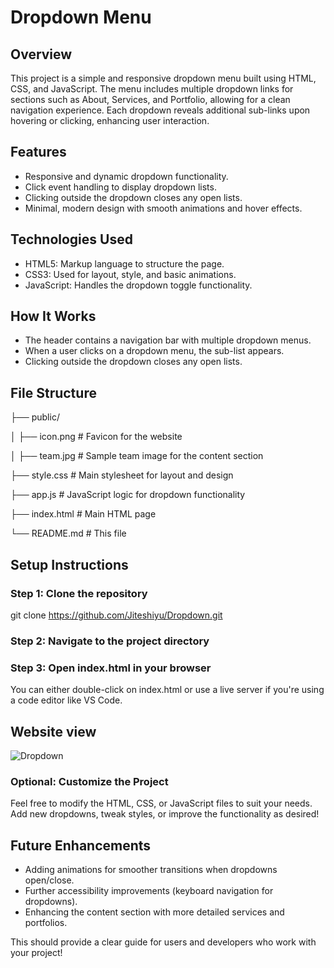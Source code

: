# Dropdown Menu

## Overview
This project is a simple and responsive dropdown menu built using HTML, CSS, and JavaScript. The menu includes multiple dropdown links for sections such as About, Services, and Portfolio, allowing for a clean navigation experience. Each dropdown reveals additional sub-links upon hovering or clicking, enhancing user interaction.

## Features
- Responsive and dynamic dropdown functionality.
- Click event handling to display dropdown lists.
- Clicking outside the dropdown closes any open lists.
- Minimal, modern design with smooth animations and hover effects.

## Technologies Used
- HTML5: Markup language to structure the page.
- CSS3: Used for layout, style, and basic animations.
- JavaScript: Handles the dropdown toggle functionality.
  
## How It Works
- The header contains a navigation bar with multiple dropdown menus.
- When a user clicks on a dropdown menu, the sub-list appears.
- Clicking outside the dropdown closes any open lists.

## File Structure

├── public/

│   ├── icon.png        # Favicon for the website

│   ├── team.jpg        # Sample team image for the content section

├── style.css           # Main stylesheet for layout and design

├── app.js              # JavaScript logic for dropdown functionality

├── index.html          # Main HTML page

└── README.md           # This file

## Setup Instructions

### Step 1: Clone the repository

git clone https://github.com/Jiteshiyu/Dropdown.git

### Step 2: Navigate to the project directory

### Step 3: Open index.html in your browser
You can either double-click on index.html or use a live server if you're using a code editor like VS Code.

## Website view

![Dropdown](https://github.com/user-attachments/assets/06f264e3-95bd-434e-ac86-e3bc72351a88)

### Optional: Customize the Project
Feel free to modify the HTML, CSS, or JavaScript files to suit your needs. Add new dropdowns, tweak styles, or improve the functionality as desired!

## Future Enhancements
- Adding animations for smoother transitions when dropdowns open/close.
- Further accessibility improvements (keyboard navigation for dropdowns).
- Enhancing the content section with more detailed services and portfolios.

This should provide a clear guide for users and developers who work with your project!
